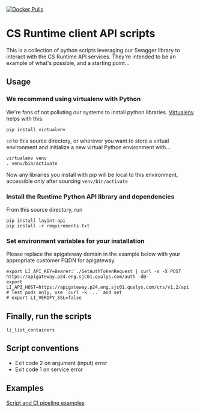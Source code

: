 [![Docker Pulls](https://img.shields.io/docker/pulls/layeredinsight/runtime-python-client.svg?style=plastic)](https://hub.docker.com/r/layeredinsight/runtime-python-client/)

# CS Runtime client API scripts
This is a collection of python scripts leveraging our Swagger library
to interact with the CS Runtime API services. They're intended
to be an example of what's possible, and a starting point...

## Usage
### We recommend using virtualenv with Python
We're fans of not polluting our systems to install python libraries. [Virtualenv](https://virtualenv.pypa.io/en/stable/) helps with this:
```
pip install virtualenv
```
`cd` to this source directory, or wherever you want to store a virtual environment and initialize a new virtual Python environment with...

```
virtualenv venv
. venv/bin/activate
```
Now any libraries you install with pip will be local to this environment, accessible only after sourcing `venv/bin/activate`

### Install the Runtime Python API library and dependencies
From this source directory, run

```
pip install layint-api
pip install -r requirements.txt
```

### Set environment variables for your installation
Please replace the apigateway domain in the example below with your appropriate customer FQDN for apigateway.
```
export LI_API_KEY=Bearer:`./GetAuthTokenRequest | curl -s -X POST https://apigateway.p24.eng.sjc01.qualys.com/auth -d@-`
export LI_API_HOST=https://apigateway.p24.eng.sjc01.qualys.com/crs/v1.2/api
# Test pods only, use `curl -k ...` and set
# export LI_VERIFY_SSL=false
```

## Finally, run the scripts
```
li_list_containers
```
## Script conventions
* Exit code 2 on argument (input) error
* Exit code 1 on service error



## Examples
[Script and CI pipeline examples](examples/README.md)
